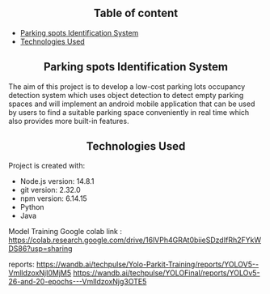 ## <div align="center">Table of content</div>
* [Parking spots Identification System](#parking-spots-identification-system)
* [Technologies Used](#technologies-used)
</div>

## <div align="center">Parking spots Identification System</div>
<div align="left">
<p>
The aim of this project is to develop a low-cost parking lots occupancy detection system which uses object detection to detect empty parking spaces and will implement an android mobile application that can be used by users to find a suitable parking space conveniently in real time which also provides more built-in features. 
</p>
</div>

## <div align="center">Technologies Used</div>
Project is created with:
* Node.js version: 14.8.1
* git version: 2.32.0
* npm version: 6.14.15
* Python
* Java


Model Training Google colab link : https://colab.research.google.com/drive/16lVPh4GRAt0biieSDzdIfRh2FYkWDS86?usp=sharing

reports: https://wandb.ai/techpulse/Yolo-Parkit-Training/reports/YOLOV5--VmlldzoxNjI0MjM5 
         https://wandb.ai/techpulse/YOLOFinal/reports/YOLOv5-26-and-20-epochs---VmlldzoxNjg3OTE5
